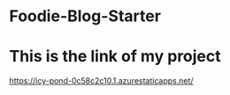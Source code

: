 # Foodie-Blog-Starter

# This is the link of my project
https://icy-pond-0c58c2c10.1.azurestaticapps.net/
